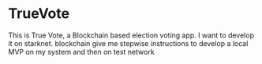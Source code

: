 # TrueVote
This is True Vote, a Blockchain based election voting app. I want to develop it on starknet. blockchain give me stepwise instructions to develop a local MVP on my system and then on test network
